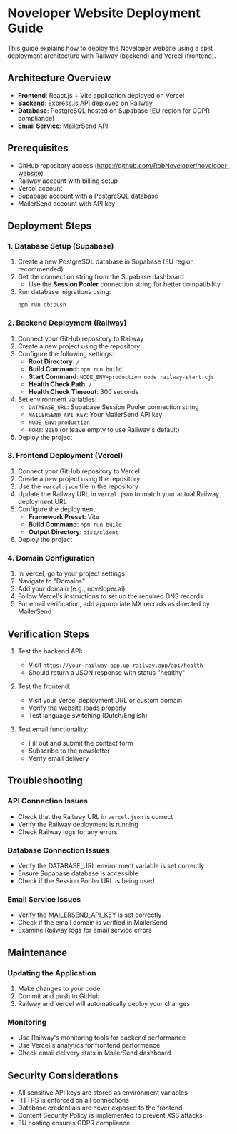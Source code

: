 # Noveloper Website Deployment Guide

This guide explains how to deploy the Noveloper website using a split deployment architecture with Railway (backend) and Vercel (frontend).

## Architecture Overview

- **Frontend**: React.js + Vite application deployed on Vercel
- **Backend**: Express.js API deployed on Railway
- **Database**: PostgreSQL hosted on Supabase (EU region for GDPR compliance)
- **Email Service**: MailerSend API

## Prerequisites

- GitHub repository access (https://github.com/RobNoveloper/noveloper-website)
- Railway account with billing setup
- Vercel account
- Supabase account with a PostgreSQL database
- MailerSend account with API key

## Deployment Steps

### 1. Database Setup (Supabase)

1. Create a new PostgreSQL database in Supabase (EU region recommended)
2. Get the connection string from the Supabase dashboard
   - Use the **Session Pooler** connection string for better compatibility
3. Run database migrations using:
   ```
   npm run db:push
   ```

### 2. Backend Deployment (Railway)

1. Connect your GitHub repository to Railway
2. Create a new project using the repository
3. Configure the following settings:
   - **Root Directory**: `/`
   - **Build Command**: `npm run build`
   - **Start Command**: `NODE_ENV=production node railway-start.cjs`
   - **Health Check Path**: `/`
   - **Health Check Timeout**: 300 seconds
4. Set environment variables:
   - `DATABASE_URL`: Supabase Session Pooler connection string
   - `MAILERSEND_API_KEY`: Your MailerSend API key
   - `NODE_ENV`: `production`
   - `PORT`: `8080` (or leave empty to use Railway's default)
5. Deploy the project

### 3. Frontend Deployment (Vercel)

1. Connect your GitHub repository to Vercel
2. Create a new project using the repository
3. Use the `vercel.json` file in the repository
4. Update the Railway URL in `vercel.json` to match your actual Railway deployment URL
5. Configure the deployment:
   - **Framework Preset**: Vite
   - **Build Command**: `npm run build`
   - **Output Directory**: `dist/client`
6. Deploy the project

### 4. Domain Configuration

1. In Vercel, go to your project settings
2. Navigate to "Domains"
3. Add your domain (e.g., noveloper.ai)
4. Follow Vercel's instructions to set up the required DNS records
5. For email verification, add appropriate MX records as directed by MailerSend

## Verification Steps

1. Test the backend API:
   - Visit `https://your-railway-app.up.railway.app/api/health`
   - Should return a JSON response with status "healthy"

2. Test the frontend:
   - Visit your Vercel deployment URL or custom domain
   - Verify the website loads properly
   - Test language switching (Dutch/English)

3. Test email functionality:
   - Fill out and submit the contact form
   - Subscribe to the newsletter
   - Verify email delivery

## Troubleshooting

### API Connection Issues
- Check that the Railway URL in `vercel.json` is correct
- Verify the Railway deployment is running
- Check Railway logs for any errors

### Database Connection Issues
- Verify the DATABASE_URL environment variable is set correctly
- Ensure Supabase database is accessible
- Check if the Session Pooler URL is being used

### Email Service Issues
- Verify the MAILERSEND_API_KEY is set correctly
- Check if the email domain is verified in MailerSend
- Examine Railway logs for email service errors

## Maintenance

### Updating the Application
1. Make changes to your code
2. Commit and push to GitHub
3. Railway and Vercel will automatically deploy your changes

### Monitoring
- Use Railway's monitoring tools for backend performance
- Use Vercel's analytics for frontend performance
- Check email delivery stats in MailerSend dashboard

## Security Considerations

- All sensitive API keys are stored as environment variables
- HTTPS is enforced on all connections
- Database credentials are never exposed to the frontend
- Content Security Policy is implemented to prevent XSS attacks
- EU hosting ensures GDPR compliance